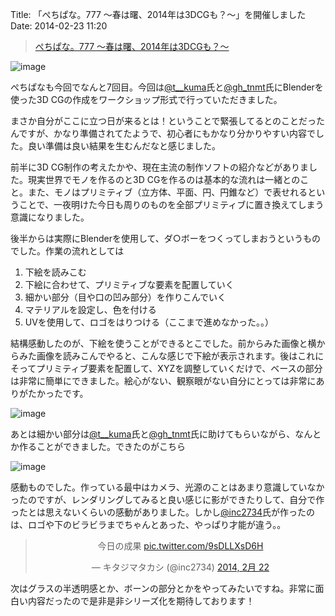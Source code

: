 Title: 「ぺちぱな。777 〜春は曙、2014年は3DCGも？〜」を開催しました
Date: 2014-02-23 11:20

> [ぺちぱな。777 〜春は曙、2014年は3DCGも？〜](http://atnd.org/events/47765)

![image](https://dl.dropboxusercontent.com/u/126064/dataich.github.io.images/phper-na-7th-01.jpg)

ぺちぱなも今回でなんと7回目。今回は[@t__kuma](https://twitter.com/t__kuma)氏と[@gh_tnmt](https://twitter.com/gh_tnmt)氏にBlenderを使った3D CGの作成をワークショップ形式で行っていただきました。

まさか自分がここに立つ日が来るとは！ということで緊張してるとのことだったんですが、かなり準備されてたようで、初心者にもかなり分かりやすい内容でした。良い準備は良い結果を生むんだなと感じました。

前半に3D CG制作の考えたかや、現在主流の制作ソフトの紹介などがありました。現実世界でモノを作るのと3D CGを作るのは基本的な流れは一緒とのこと。また、モノはプリミティブ（立方体、平面、円、円錐など）で表せれるということで、一夜明けた今日も周りのものを全部プリミティブに置き換えてしまう意識になりました。

後半からは実際にBlenderを使用して、ダ○ボーをつくってしまおうというものでした。作業の流れとしては

1. 下絵を読みこむ
2. 下絵に合わせて、プリミティブな要素を配置していく
3. 細かい部分（目や口の凹み部分）を作りこんでいく
4. マテリアルを設定し、色を付ける
5. UVを使用して、ロゴをはりつける（ここまで進めなかった。。）

結構感動したのが、下絵を使うことができるとこでした。前からみた画像と横からみた画像を読みこんでやると、こんな感じで下絵が表示されます。後はこれにそってプリミティブ要素を配置して、XYZを調整していくだけで、ベースの部分は非常に簡単にできました。絵心がない、観察眼がない自分にとっては非常にありがたかったです。

![image](https://dl.dropboxusercontent.com/u/126064/dataich.github.io.images/phper-na-7th-02.png)

あとは細かい部分は[@t__kuma](https://twitter.com/t__kuma)氏と[@gh_tnmt](https://twitter.com/gh_tnmt)氏に助けてもらいながら、なんとか作ることができました。できたのがこちら

![image](https://dl.dropboxusercontent.com/u/126064/dataich.github.io.images/phper-na-7th-03.png)

感動ものでした。作っている最中はカメラ、光源のことはあまり意識していなかったのですが、レンダリングしてみると良い感じに影ができたりして、自分で作ったとは思えないくらいの感動がありました。しかし[@inc2734](https://twitter.com/inc2734)氏が作ったのは、ロゴや下のビラビラまでちゃんとあった、やっぱり才能が違う。。

<center>
<blockquote class="twitter-tweet" lang="ja"><p>今日の成果 <a href="http://t.co/9sDLLXsD6H">pic.twitter.com/9sDLLXsD6H</a></p>&mdash; キタジマタカシ (@inc2734) <a href="https://twitter.com/inc2734/statuses/437127596266909696">2014, 2月 22</a></blockquote>
<script async src="//platform.twitter.com/widgets.js" charset="utf-8"></script>
</center>

次はグラスの半透明感とか、ボーンの部分とかをやってみたいですね。非常に面白い内容だったので是非是非シリーズ化を期待しております！